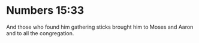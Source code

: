 # Numbers 15:33

And those who found him gathering sticks brought him to Moses and Aaron and to all the congregation.
